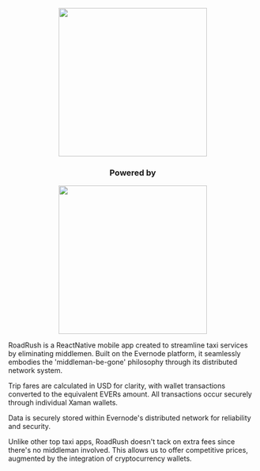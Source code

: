 <p align="center">
  <img src="https://github.com/geveosandun/evernode-roadrush/assets/162102205/ba747c5a-a741-4746-90cc-787cf152b5b5" width="300">
</p>

<h3 align="center">
  Powered by
</h3>

<p align="center">
 <img src="https://github.com/geveosandun/evernode-roadrush/assets/162102205/274f3ee2-a5a8-4770-8003-875052909ede" width="300">
</p>

RoadRush is a ReactNative mobile app created to streamline taxi services by eliminating middlemen. Built on the Evernode platform, it seamlessly embodies the 'middleman-be-gone' philosophy through its distributed network system.

Trip fares are calculated in USD for clarity, with wallet transactions converted to the equivalent EVERs amount. All transactions occur securely through individual Xaman wallets.

Data is securely stored within Evernode's distributed network for reliability and security.

Unlike other top taxi apps, RoadRush doesn't tack on extra fees since there's no middleman involved. This allows us to offer competitive prices, augmented by the integration of cryptocurrency wallets.
